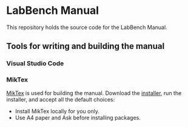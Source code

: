 # LabBench Manual

This repository holds the source code for the LabBench Manual.




## Tools for writing and building the manual

### Visual Studio Code



### MikTex

[MikTex]() is used for building the manual. Download the [installer](), run the installer, and accept all the default choices: 

* Install MikTex locally for you only.
* Use A4 paper and Ask before installing packages.



